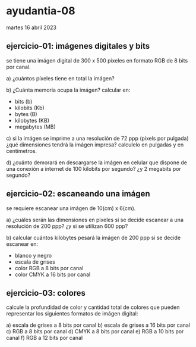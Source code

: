 # ayudantia-08

martes 16 abril 2023

## ejercicio-01: imágenes digitales y bits

se tiene una imágen digital de 300 x 500 pixeles en formato RGB de 8 bits por canal.

a) ¿cuántos píxeles tiene en total la imágen?

b) ¿Cuánta memoria ocupa la imágen? calcular en:

- bits (b)
- kilobits (Kb)
- bytes (B)
- kilobytes (KB)
- megabytes (MB)

c) si la imágen se imprime a una resolución de 72 ppp (píxels por pulgada) ¿qué dimensiones tendrá la imágen impresa? calculelo en pulgadas y en centímetros.

d) ¿cuánto demorará en descargarse la imágen en celular que dispone de una conexión a internet de 100 kilobits por segundo? ¿y 2 megabits por segundo?

## ejercicio-02: escaneando una imágen

se requiere escanear una imágen de 10(cm) x 6(cm).

a) ¿cuáles serán las dimensiones en pixeles si se decide escanear a una resolución de 200 ppp? ¿y si se utilizan 600 ppp?

b) calcular cuántos kilobytes pesará la imágen de 200 ppp si se decide escanear en:

- blanco y negro
- escala de grises
- color RGB a 8 bits por canal
- color CMYK a 16 bits por canal

## ejercicio-03: colores

calcule la profundidad de color y cantidad total de colores que pueden representar los siguientes formatos de imágen digital:

a) escala de grises a 8 bits por canal
b) escala de grises a 16 bits por canal
c) RGB a 8 bits por canal
d) CMYK a 8 bits por canal
e) RGB a 10 bits por canal
f) RGB a 12 bits por canal